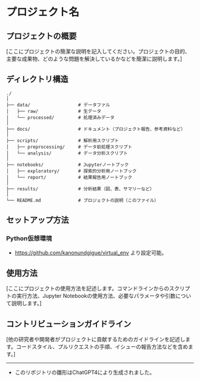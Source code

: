 # プロジェクト名

## プロジェクトの概要
[ここにプロジェクトの簡潔な説明を記入してください。プロジェクトの目的、主要な成果物、どのような問題を解決しているかなどを簡潔に説明します。]

## ディレクトリ構造

```
./
│
├── data/                  # データファル
│   ├── raw/               # 生データ
│   └── processed/         # 処理済みデータ
│
├── docs/                  # ドキュメント（プロジェクト報告、参考資料など）
│
├── scripts/               # 解析用スクリプト
│   ├── preprocessing/     # データ前処理スクリプト
│   └── analysis/          # データ分析スクリプト
│
├── notebooks/             # Jupyterノートブック
│   ├── exploratory/       # 探索的分析用ノートブック
│   └── report/            # 結果報告用ノートブック
│
├── results/               # 分析結果（図、表、サマリーなど）
│
└── README.md              # プロジェクトの説明（このファイル）
```

## セットアップ方法

### Python仮想環境
- https://github.com/kanonundgigue/virtual_env より設定可能。

## 使用方法
[ここにプロジェクトの使用方法を記述します。コマンドラインからのスクリプトの実行方法、Jupyter Notebookの使用方法、必要なパラメータや引数について説明します。]

## コントリビューションガイドライン
[他の研究者や開発者がプロジェクトに貢献するためのガイドラインを記述します。コードスタイル、プルリクエストの手順、イシューの報告方法などを含めます。]

---
- このリポジトリの雛形はChatGPT4により生成されました。